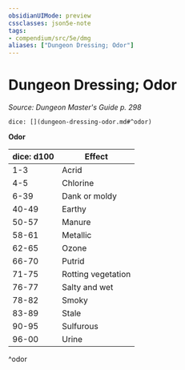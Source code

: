 ```yaml
---
obsidianUIMode: preview
cssclasses: json5e-note
tags:
- compendium/src/5e/dmg
aliases: ["Dungeon Dressing; Odor"]
---
```

# Dungeon Dressing; Odor
*Source: Dungeon Master's Guide p. 298* 

`dice: [](dungeon-dressing-odor.md#^odor)`

**Odor**

| dice: d100 | Effect |
|------------|--------|
| 1-3 | Acrid |
| 4-5 | Chlorine |
| 6-39 | Dank or moldy |
| 40-49 | Earthy |
| 50-57 | Manure |
| 58-61 | Metallic |
| 62-65 | Ozone |
| 66-70 | Putrid |
| 71-75 | Rotting vegetation |
| 76-77 | Salty and wet |
| 78-82 | Smoky |
| 83-89 | Stale |
| 90-95 | Sulfurous |
| 96-00 | Urine |
^odor